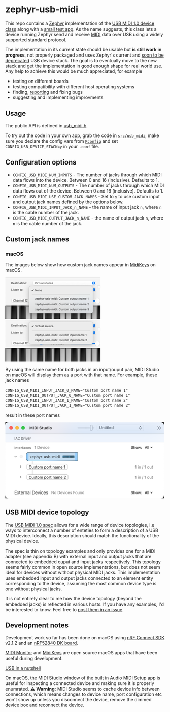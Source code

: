 # zephyr-usb-midi

This repo contains a [Zephyr](https://zephyrproject.org/) implementation of the [USB MIDI 1.0 device class](https://www.usb.org/sites/default/files/midi10.pdf) along with a [small test app](src/main.c). As the name suggests, this class lets a device running Zephyr send and receive [MIDI](https://en.wikipedia.org/wiki/MIDI) data over USB using a widely supported standard protocol.

The implementation in its current state should be usable but __is still work in progress__, not properly packaged and uses Zephyr's current and [soon to be deprecated](https://github.com/zephyrproject-rtos/zephyr/issues/42066) USB device stack. The goal is to eventually move to the new stack and get the implementation in good enough shape for real world use. Any help to achieve this would be much appreciated, for example

* testing on different boards
* testing compatibility with different host operating systems
* finding, [reporting](https://github.com/stuffmatic/zephyr-usb-midi/issues/new) and fixing bugs
* suggesting and implementing improvments

## Usage

The public API is defined in [usb_midi.h](src/usb_midi/usb_midi.h).

To try out the code in your own app, grab the code in [`src/usb_midi`](src/usb_midi), make sure you declare the config vars from [`Kconfig`](Kconfig) and set `CONFIG_USB_DEVICE_STACK=y` in your `.conf` file.

## Configuration options

* `CONFIG_USB_MIDI_NUM_INPUTS` - The number of jacks through which MIDI data flows into the device. Between 0 and 16 (inclusive). Defaults to 1.
* `CONFIG_USB_MIDI_NUM_OUTPUTS` - The number of jacks through which MIDI data flows out of the device. Between 0 and 16 (inclusive). Defaults to 1.
* `CONFIG_USB_MIDI_USE_CUSTOM_JACK_NAMES` - Set to `y` to use custom input and output jack names defined by the options below.
* `CONFIG_USB_MIDI_INPUT_JACK_n_NAME` - the name of input jack `n`, where `n` is the cable number of the jack.
* `CONFIG_USB_MIDI_OUTPUT_JACK_n_NAME` - the name of output jack `n`, where `n` is the cable number of the jack.

## Custom jack names

### macOS

The images below show how custom jack names appear in [MidiKeys](https://flit.github.io/projects/midikeys/) on macOS.

<img src="images/macos_input_names.png" width="300"> <img src="images/macos_output_names.png" width="300">

By using the same name for both jacks in an input/ouput pair, MIDI Studio on macOS will display them as a port with that name. For example, these jack names

```
CONFIG_USB_MIDI_INPUT_JACK_0_NAME="Custom port name 1"
CONFIG_USB_MIDI_OUTPUT_JACK_0_NAME="Custom port name 1"
CONFIG_USB_MIDI_INPUT_JACK_1_NAME="Custom port name 2"
CONFIG_USB_MIDI_OUTPUT_JACK_1_NAME="Custom port name 2"
```

result in these port names

<img src="images/macos_port_names.png" width="500">

## USB MIDI device topology

The [USB MIDI 1.0 spec](https://www.usb.org/sites/default/files/midi10.pdf) allows for a wide range of device topologies, i.e ways to interconnect a number of enteties to form a description of a USB MIDI device. Ideally, this description should match the functionality of the physical device.

The spec is thin on topology examples and only provides one for a MIDI adapter (see appendix B) with external input and output jacks that are connected to embedded ouput and input jacks respectively. This topology seems fairly common in open source implementations, but does not seem ideal for devices without without physical MIDI jacks. This implementation uses embedded input and output jacks connected to an element entity corresponding to the device, assuming the most common device type is one without physical jacks.

It is not entirely clear to me how the device topology (beyond the embedded jacks) is reflected in various hosts. If you have any examples, I'd be interested to know. Feel free to [post them in an issue](https://github.com/stuffmatic/zephyr-usb-midi/issues/new).

## Development notes

Development work so far has been done on macOS using [nRF Connect SDK](https://www.nordicsemi.com/Products/Development-software/nRF-Connect-SDK) v2.1.2 and an [nRF52840 DK board](https://www.nordicsemi.com/Products/Development-hardware/nRF52840-DK).

[MIDI Monitor](https://www.snoize.com/midimonitor/) and [MidiKeys](https://flit.github.io/projects/midikeys/) are open source macOS apps that have been useful during development.

[USB in a nutshell](https://beyondlogic.org/usbnutshell/usb1.shtml)

On macOS, the MIDI Studio window of the built in Audio MIDI Setup app is useful for inspecting a connected device and making sure it is properly enumrated. ⚠️ __Warning:__ MIDI Studio seems to cache device info between connections, which means changes to device name, port configuration etc won't show up unless you disconnect the device, remove the dimmed device box and reconnect the device.